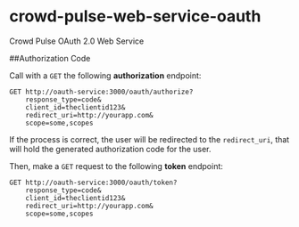 crowd-pulse-web-service-oauth
=============================

Crowd Pulse OAuth 2.0 Web Service

##Authorization Code

Call with a `GET` the following **authorization** endpoint:

```
GET http://oauth-service:3000/oauth/authorize?
    response_type=code&
    client_id=theclientid123&
    redirect_uri=http://yourapp.com&
    scope=some,scopes
```

If the process is correct, the user will be redirected to the `redirect_uri`, that will hold the generated
authorization code for the user.

Then, make a `GET` request to the following **token** endpoint:

```
GET http://oauth-service:3000/oauth/token?
    response_type=code&
    client_id=theclientid123&
    redirect_uri=http://yourapp.com&
    scope=some,scopes
```
